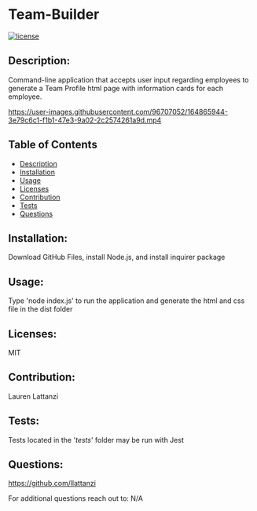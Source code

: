 # Team-Builder
  [![license](https://img.shields.io/badge/license-MIT-blue)](https://opensource.org/licenses/MIT) 

  ## Description:
  Command-line application that accepts user input regarding employees to generate a Team Profile html page with information cards for each employee.

https://user-images.githubusercontent.com/96707052/164865944-3e79c6c1-f1b1-47e3-9a02-2c2574261a9d.mp4

  ## Table of Contents
  - [Description](#description)
  - [Installation](#installation)
  - [Usage](#usage)
  - [Licenses](#licenses)
  - [Contribution](#contribution)
  - [Tests](#tests)
  - [Questions](#questions)

  ## Installation:
  Download GitHub Files, install Node.js, and install inquirer package

  ## Usage:
  Type 'node index.js' to run the application and generate the html and css file in the dist folder

  ## Licenses:
  MIT<br/>

  ## Contribution:
  Lauren Lattanzi

  ## Tests:
  Tests located in the '_tests_' folder may be run with Jest

  ## Questions:
  https://github.com/llattanzi

  For additional questions reach out to: N/A
